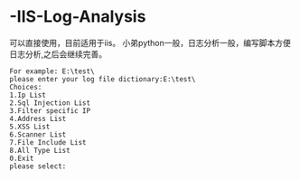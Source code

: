 # -IIS-Log-Analysis
可以直接使用，目前适用于iis。
小弟python一般，日志分析一般，编写脚本方便日志分析,之后会继续完善。


    For example: E:\test\
    please enter your log file dictionary:E:\test\
    Choices:
    1.Ip List
    2.Sql Injection List
    3.Filter specific IP
    4.Address List
    5.XSS List
    6.Scanner List
    7.File Include List
    8.All Type List
    0.Exit
    please select:
